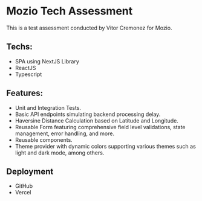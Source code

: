 # Mozio Tech Assessment

This is a test assessment conducted by Vitor Cremonez for Mozio.

## Techs:

- SPA using NextJS Library
- ReactJS
- Typescript

## Features:

- Unit and Integration Tests.
- Basic API endpoints simulating backend processing delay.
- Haversine Distance Calculation based on Latitude and Longitude.
- Reusable Form featuring comprehensive field level validations, state management, error handling, and more.
- Reusable components.
- Theme provider with dynamic colors supporting various themes such as light and dark mode, among others.

## Deployment

- GitHub
- Vercel
